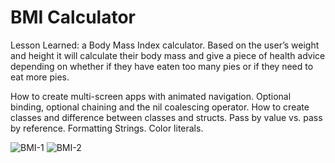 
#  BMI Calculator
Lesson Learned: 
 a Body Mass Index calculator. Based on the user’s weight and height it will calculate their body mass and give a piece of health advice depending on whether if they have eaten too many pies or if they need to eat more pies.


How to create multi-screen apps with animated navigation.
Optional binding, optional chaining and the nil coalescing operator.
How to create classes and difference between classes and structs.
Pass by value vs. pass by reference.
Formatting Strings.
Color literals.

![BMI-1](https://github.com/dericsadrs/iOS-Udemy-Course/assets/105538170/c323fa74-57b5-441f-a219-966c65bdea09)
![BMI-2](https://github.com/dericsadrs/iOS-Udemy-Course/assets/105538170/3aa50b77-4ac8-4926-a2d9-74dd546de3fa)
